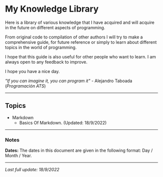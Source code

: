 # My Knowledge Library
 Here is a library of various knowledge that I have acquired and will acquire in the future on different aspects of programming.


From original code to compilation of other authors I will try to make a comprehensive guide, for future reference or simply to learn about different topics in the world of programming.

I hope that this guide is also useful for other people who want to learn. I am always open to any feedback to improve. 

I hope you have a nice day.

*"If you can imagine it, you can program it"* - Alejandro Taboada (*Programación ATS*)

----

 ## Topics

 * Markdown
    * Basics Of Markdown. (Updated: 18/9/2022)



---

### Notes

**Dates:** The dates in this document are given in the following format: Day / Month / Year.

---

*Last full update: 18/9/2022*




